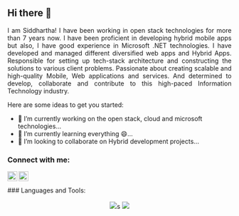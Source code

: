## Hi there 👋
<div style="text-align: justify">
I am Siddhartha! I have been working in open stack technologies for more than 7 years now. I have been proficient in developing hybrid mobile apps but also, I have good experience in Microsoft .NET technologies. I have developed and managed different diversified web apps and Hybrid Apps. Responsible for setting up tech-stack architecture and constructing the solutions to various client problems. Passionate about creating scalable and high-quality Mobile, Web applications and services. And determined to develop, collaborate and contribute to this high-paced Information Technology industry.
</div>
<!-- **SiddwMusic/SiddwMusic** is a ✨ _special_ ✨ repository because its `README.md` (this file) appears on your GitHub profile. -->

Here are some ideas to get you started:

- 🔭 I’m currently working on the open stack, cloud and microsoft technologies...
- 🌱 I’m currently learning everything 😄...
- 👯 I’m looking to collaborate on Hybrid development projects...
<!-- - 🤔 I’m looking for help with ...
- 💬 Ask me about ...
- 📫 How to reach me: ...
- 😄 Pronouns: ...
- ⚡ Fun fact: ... -->

### Connect with me:

<img align="left" alt="codeSTACKr | Twitter" width="22px" src="https://cdn.jsdelivr.net/npm/simple-icons@v3/icons/twitter.svg" />
<img align="left" alt="codeSTACKr | LinkedIn" width="22px" src="https://cdn.jsdelivr.net/npm/simple-icons@v3/icons/linkedin.svg" />


<br />
<br />
### Languages and Tools:

<br />
<br />

<div align = "center">
<img src = "https://github-readme-stats.vercel.app/api/top-langs/?username=anuraghazra&langs_count=4&theme=onedark" />s
<img src = "https://github-readme-stats.vercel.app/api?username=SiddwMusic&show_icons=true&theme=onedark" />


</div>

